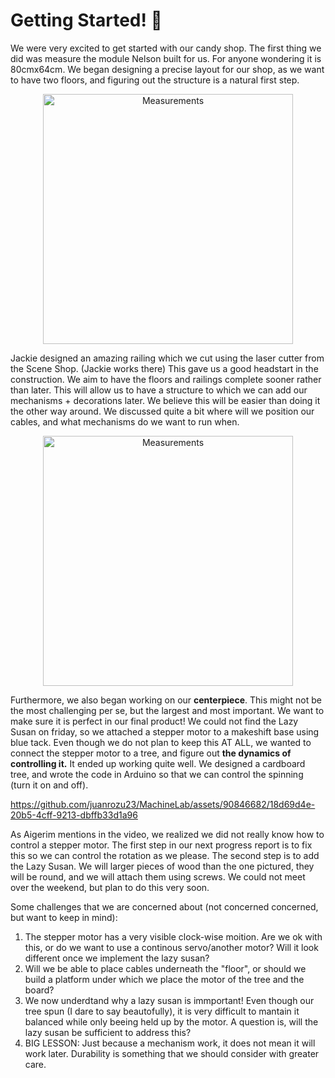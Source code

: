 # Getting Started! 🔎

We were very excited to get started with our candy shop. The first thing we did was measure the module Nelson built for us.
For anyone wondering it is 80cmx64cm. 
We began designing a precise layout for our shop, as we want to have two floors, and figuring out the structure is a natural first step.


<p align="center">
<img  width="400" alt="Measurements" src="https://github.com/juanrozu23/MachineLab/assets/90846682/cf35d96e-c02b-4e68-bb34-e8f84b2d83c4">
</p>

Jackie designed an amazing railing which we cut using the laser cutter from the Scene Shop. (Jackie works there) This gave us a good headstart in the construction. We aim to have the floors and railings complete sooner rather than later. This will allow us to have a structure to which we can add our mechanisms + decorations later. We believe this will be easier than doing it the other way around. We discussed quite a bit where will we position our cables, and what mechanisms do we want to run when.


<p align="center">
<img  width="400" alt="Measurements" src="https://github.com/juanrozu23/MachineLab/assets/90846682/03b03903-3147-4d06-a4ea-360ca2757d79">
</p>

Furthermore, we also began working on our **centerpiece**. This might not be the most challenging per se, but the largest and most important. We want to make sure it is perfect in our final product! We could not find the Lazy Susan on friday, so we attached a stepper motor to a makeshift base using blue tack. Even though we do not plan to keep this AT ALL, we wanted to connect the stepper motor to a tree, and figure out **the dynamics of controlling it.** It ended up working quite well. We designed a cardboard tree, and wrote the code in Arduino so that we can control the spinning (turn it on and off). 

https://github.com/juanrozu23/MachineLab/assets/90846682/18d69d4e-20b5-4cff-9213-dbffb33d1a96

As Aigerim mentions in the video, we realized we did not really know how to control a stepper motor. The first step in our next progress report is to fix this so we can control the rotation as we please. The second step is to add the Lazy Susan. We will larger pieces of wood than the one pictured, they will be round, and we will attach them using screws. We could not meet over the weekend, but plan to do this very soon. 

Some challenges that we are concerned about (not concerned concerned, but want to keep in mind):
1. The stepper motor has a very visible clock-wise moition. Are we ok with this, or do we want to use a continous servo/another motor? Will it look different once we implement the lazy susan?
2. Will we be able to place cables underneath the "floor", or should we build a platform under which we place the motor of the tree and the board?
3. We now underdtand why a lazy susan is immportant! Even though our tree spun (I dare to say beautofully), it is very difficult to mantain it balanced while only beeing held up by the motor. A question is, will the lazy susan be sufficient to address this?
4. BIG LESSON: Just because a mechanism work, it does not mean it will work later. Durability is something that we should consider with greater care. 
